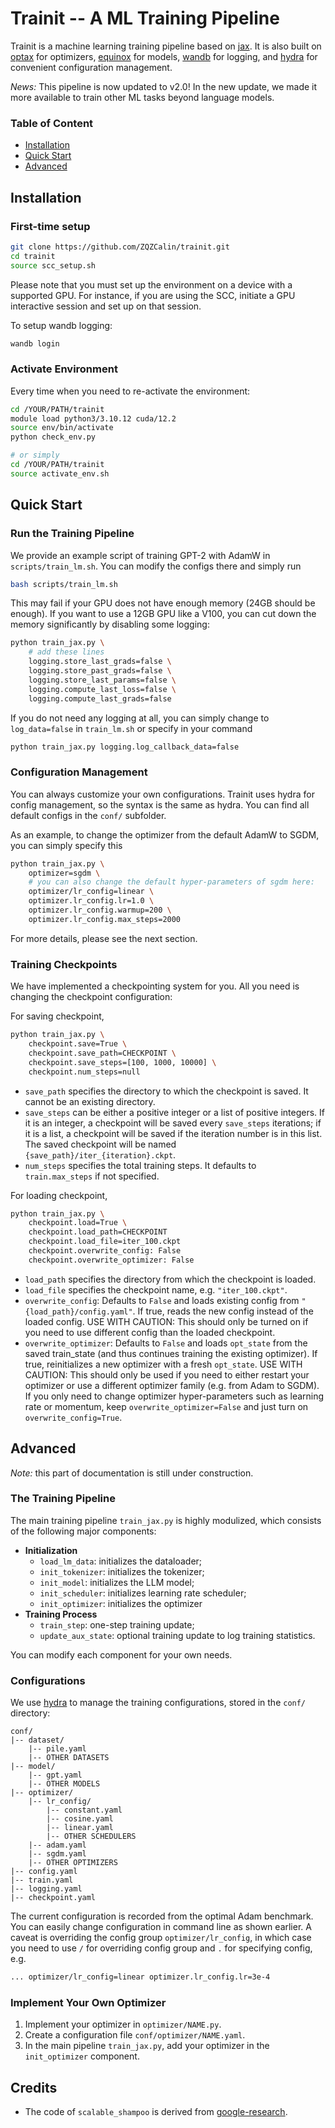 # Trainit -- A ML Training Pipeline

Trainit is a machine learning training pipeline based on [jax](https://jax.readthedocs.io/en/latest/index.html). It is also built on [optax](https://optax.readthedocs.io/en/latest/) for optimizers, [equinox](https://docs.kidger.site/equinox/all-of-equinox/) for models, [wandb](https://wandb.ai/site/) for logging, and [hydra](https://hydra.cc/docs/intro/) for convenient configuration management.

*News:*
This pipeline is now updated to v2.0! In the new update, we made it more available to train other ML tasks beyond language models.

### Table of Content

- [Installation](#installation)
- [Quick Start](#quick-start)
- [Advanced](#advanced)

## Installation

### First-time setup

```bash
git clone https://github.com/ZQZCalin/trainit.git
cd trainit
source scc_setup.sh
```

Please note that you must set up the environment on a device with a supported GPU. For instance, if you are using the SCC, initiate a GPU interactive session and set up on that session.

To setup wandb logging:
```bash
wandb login
```

<!-- We use [minGPT](https://github.com/karpathy/minGPT) to confirm pytorch/jax equivalence.
```bash
git clone https://github.com/karpathy/minGPT.git
``` -->

### Activate Environment

Every time when you need to re-activate the environment:

```bash
cd /YOUR/PATH/trainit
module load python3/3.10.12 cuda/12.2
source env/bin/activate
python check_env.py

# or simply
cd /YOUR/PATH/trainit
source activate_env.sh
```

## Quick Start

### Run the Training Pipeline

We provide an example script of training GPT-2 with AdamW in `scripts/train_lm.sh`. You can modify the configs there and simply run

```bash
bash scripts/train_lm.sh
```

This may fail if your GPU does not have enough memory (24GB should be enough). If you want to use a 12GB GPU like a V100, you can cut down the memory significantly by disabling some logging:

```bash
python train_jax.py \
    # add these lines
    logging.store_last_grads=false \
    logging.store_past_grads=false \
    logging.store_last_params=false \
    logging.compute_last_loss=false \
    logging.compute_last_grads=false
```

If you do not need any logging at all, you can simply change to `log_data=false` in `train_lm.sh` or specify in your command

```bash
python train_jax.py logging.log_callback_data=false
```

### Configuration Management 

You can always customize your own configurations. Trainit uses hydra for config management, so the syntax is the same as hydra. You can find all default configs in the `conf/` subfolder. 

As an example, to change the optimizer from the default AdamW to SGDM, you can simply specify this

```bash
python train_jax.py \
    optimizer=sgdm \
    # you can also change the default hyper-parameters of sgdm here:
    optimizer/lr_config=linear \
    optimizer.lr_config.lr=1.0 \
    optimizer.lr_config.warmup=200 \
    optimizer.lr_config.max_steps=2000
```

For more details, please see the next section.

### Training Checkpoints

We have implemented a checkpointing system for you. All you need is changing the checkpoint configuration:

For saving checkpoint,
```bash
python train_jax.py \
    checkpoint.save=True \
    checkpoint.save_path=CHECKPOINT \
    checkpoint.save_steps=[100, 1000, 10000] \
    checkpoint.num_steps=null
```
- `save_path` specifies the directory to which the checkpoint is saved. It cannot be an existing directory.
- `save_steps` can be either a positive integer or a list of positive integers. If it is an integer, a checkpoint will be saved every `save_steps` iterations; if it is a list, a checkpoint will be saved if the iteration number is in this list. The saved checkpoint will be named `{save_path}/iter_{iteration}.ckpt`.
- `num_steps` specifies the total training steps. It defaults to `train.max_steps` if not specified.

For loading checkpoint,
```bash
python train_jax.py \
    checkpoint.load=True \
    checkpoint.load_path=CHECKPOINT
    checkpoint.load_file=iter_100.ckpt
    checkpoint.overwrite_config: False
    checkpoint.overwrite_optimizer: False
```
- `load_path` specifies the directory from which the checkpoint is loaded.
- `load_file` specifies the checkpoint name, e.g. `"iter_100.ckpt"`.
- `overwrite_config`: Defaults to `False` and loads existing config from `"{load_path}/config.yaml"`. If true, reads the new config instead of the loaded config. USE WITH CAUTION: This should only be turned on if you need to use different config than the loaded checkpoint.
- `overwrite_optimizer`: Defaults to `False` and loads `opt_state` from the saved train_state (and thus continues training the existing optimizer). If true, reinitializes a new optimizer with a fresh `opt_state`.  USE WITH CAUTION: This should only be used if you need to either restart your optimizer or use a different optimizer family (e.g. from Adam to SGDM). If you only need to change optimizer hyper-parameters such as learning rate or momentum, keep `overwrite_optimizer=False` and just turn on `overwrite_config=True`.

## Advanced

*Note:* this part of documentation is still under construction.

### The Training Pipeline

The main training pipeline `train_jax.py` is highly modulized, which consists of the following major components:

- **Initialization**
    - `load_lm_data`: initializes the dataloader;
    - `init_tokenizer`: initializes the tokenizer;
    - `init_model`: initializes the LLM model;
    - `init_scheduler`: initializes learning rate scheduler;
    - `init_optimizer`: initializes the optimizer
- **Training Process**
    - `train_step`: one-step training update;
    - `update_aux_state`: optional training update to log training statistics.

You can modify each component for your own needs.

### Configurations

We use [hydra](https://hydra.cc/docs/intro/) to manage the training configurations, stored in the `conf/` directory:
```
conf/
|-- dataset/
    |-- pile.yaml
    |-- OTHER DATASETS
|-- model/
    |-- gpt.yaml
    |-- OTHER MODELS
|-- optimizer/
    |-- lr_config/
        |-- constant.yaml
        |-- cosine.yaml
        |-- linear.yaml
        |-- OTHER SCHEDULERS
    |-- adam.yaml
    |-- sgdm.yaml
    |-- OTHER OPTIMIZERS
|-- config.yaml
|-- train.yaml
|-- logging.yaml
|-- checkpoint.yaml
```
The current configuration is recorded from the optimal Adam benchmark. You can easily change configuration in command line as shown earlier. A caveat is overriding the config group `optimizer/lr_config`, in which case you need to use `/` for overriding config group and `.` for specifying config, e.g.
```bash
... optimizer/lr_config=linear optimizer.lr_config.lr=3e-4
```

### Implement Your Own Optimizer

1. Implement your optimizer in `optimizer/NAME.py`.
2. Create a configuration file `conf/optimizer/NAME.yaml`.
3. In the main pipeline `train_jax.py`, add your optimizer in the `init_optimizer` component.


## Credits

- The code of `scalable_shampoo` is derived from [google-research](https://github.com/google-research/google-research/tree/master/scalable_shampoo).